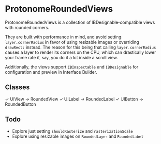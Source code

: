 # ProtonomeRoundedViews

ProtonomeRoundedViews is a collection of IBDesignable-compatible views with rounded corners.

They are built with performance in mind, and avoid setting `layer.cornerRadius` in favor of using resizable images or overriding `drawRect:` instead. The reason for this being that calling `layer.cornerRadius` causes a layer to render its corners on the CPU, which can drastically lower your frame rate if, say, you do it a lot inside a scroll view.

Additionally, the views support `IBInspectable` and `IBDesignable` for configuration and preview in Interface Builder. 

## Classes

✓ UIView -> RoundedView
✓ UILabel -> RoundedLabel
✓ UIButton -> RoundedButton

## Todo

- Explore just setting `shouldRasterize` and `rasterizationScale`
- Explore using resizable images on `RoundedLayer` and `RoundedLabel`
